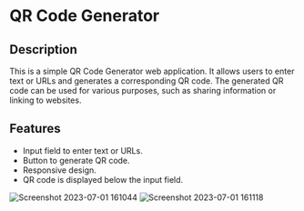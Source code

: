 # QR Code Generator

## Description

This is a simple QR Code Generator web application. It allows users to enter text or URLs and generates a corresponding QR code. The generated QR code can be used for various purposes, such as sharing information or linking to websites.

## Features

- Input field to enter text or URLs.
- Button to generate QR code.
- Responsive design.
- QR code is displayed below the input field.

![Screenshot 2023-07-01 161044](https://github.com/bestcoolestp/QR_Code_Generator/assets/108534975/6110eef0-d4aa-4315-9478-0dbf9482d620)
![Screenshot 2023-07-01 161118](https://github.com/bestcoolestp/QR_Code_Generator/assets/108534975/6bc9f249-2a84-4821-b133-1f8d86291638)
